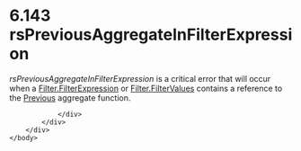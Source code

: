 <html dir="LTR" xmlns:mshelp="http://msdn.microsoft.com/mshelp" xmlns:ddue="http://ddue.schemas.microsoft.com/authoring/2003/5" xmlns:xlink="http://www.w3.org/1999/xlink" xmlns:tool="http://www.microsoft.com/tooltip">
    <head>
        <meta http-equiv="Content-Type" content="text/html; CHARSET=utf-8"></meta>
        <meta name="save" content="history"></meta>
        <title>6.143 rsPreviousAggregateInFilterExpression</title>
        <xml>
            <mshelp:toctitle title="6.143 rsPreviousAggregateInFilterExpression"></mshelp:toctitle>
            <mshelp:rltitle title="[MS-RDL]: rsPreviousAggregateInFilterExpression"></mshelp:rltitle>
            <mshelp:keyword index="A" term="b926a11f-f261-4eec-a94e-f89715170d0d"></mshelp:keyword>
            <mshelp:attr name="DCSext.ContentType" value="open specification"></mshelp:attr>
            <mshelp:attr name="AssetID" value="b926a11f-f261-4eec-a94e-f89715170d0d"></mshelp:attr>
            <mshelp:attr name="TopicType" value="kbRef"></mshelp:attr>
            <mshelp:attr name="DCSext.Title" value="[MS-RDL]: rsPreviousAggregateInFilterExpression" />
        </xml>
    </head>
    <body>
        <div id="header">
            <h1 class="heading">6.143 rsPreviousAggregateInFilterExpression</h1>
        </div>
        <div id="mainSection">
            <div id="mainBody">
                <div id="allHistory" class="saveHistory"></div>
                <div id="sectionSection0" class="section" name="collapseableSection">
                    

<p><i>rsPreviousAggregateInFilterExpression</i> is a critical
error that will occur when a <a href="6cfe60b1-d7e0-4e1e-807e-0ca41147cc29.htm">Filter.FilterExpression</a>
or <a href="8da22f74-1dc1-419b-8f80-f22a367d55da.htm">Filter.FilterValues</a>
contains a reference to the <a href="3e1da2a1-547f-4b00-b88e-62847bea3419.htm">Previous</a>
aggregate function.</p>


                </div>
            </div>
        </div>
    </body>
</html>